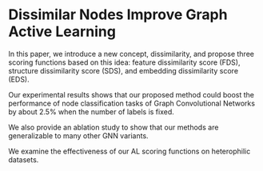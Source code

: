 # Dissimilar Nodes Improve Graph Active Learning

In this paper, we introduce a new concept, dissimilarity, and propose three scoring functions based on this idea: feature dissimilarity score (FDS), structure dissimilarity score (SDS), and embedding dissimilarity score (EDS).

Our experimental results shows that our proposed method could boost the performance of node classification tasks of Graph Convolutional Networks by about 2.5$\%$ when the number of labels is fixed.

We also provide an ablation study to show that our methods are generalizable to many other GNN variants.

We examine the effectiveness of our AL scoring functions on heterophilic datasets.
